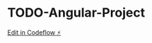 # TODO-Angular-Project

[Edit in Codeflow ⚡️](https://stackblitz.com/~/github.com/rsvuyyuru/TODO-Angular-Project)